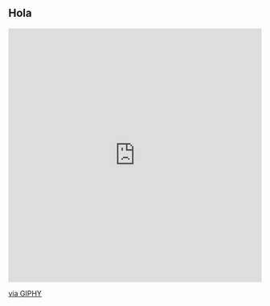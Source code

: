 ## Hola 

<div style="width:100%;height:0;padding-bottom:100%;position:relative;"><iframe src="https://giphy.com/embed/3o6ZtdlxpyD8jtBkg8" width="100%" height="100%" style="position:absolute" frameBorder="0" class="giphy-embed" allowFullScreen></iframe></div><p><a href="https://giphy.com/gifs/trippy-abstract-cube-3o6ZtdlxpyD8jtBkg8">via GIPHY</a></p>